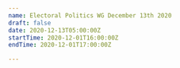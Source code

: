 ```yaml
---
name: Electoral Politics WG December 13th 2020
draft: false
date: 2020-12-13T05:00:00Z
startTime: 2020-12-01T16:00:00Z
endTime: 2020-12-01T17:00:00Z

---
```

